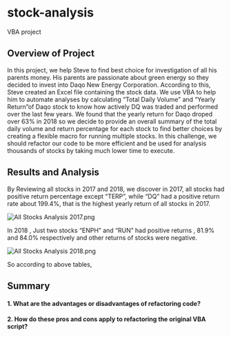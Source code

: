 # stock-analysis
VBA project
## Overview of Project

In this project, we help Steve to find best choice for investigation of all his parents money. His parents are passionate about green energy so they decided to invest into Daqo New Energy Corporation. According to this, Steve created an Excel file containing the stock data. We use VBA to help him to automate analyses by calculating “Total Daily Volume” and “Yearly Return”of Daqo stock to know how actively DQ was traded and performed over the last few years. We found that the yearly return for Daqo droped over 63% in 2018 so we decide to provide an overall summary of the total daily volume and return percentage for each stock to find better choices by creating a flexible macro for running multiple stocks. 
In this challenge, we should refactor our code to be more efficient and be used for analysis thousands of stocks by taking much lower time to execute.

## Results and Analysis

By Reviewing all stocks in 2017 and 2018, we discover in 2017, all stocks had positive return percentage except “TERP”, while  “DQ” had a positive return rate about 199.4%, that is the highest yearly return of all stocks in 2017. 

![All Stocks Analysis 2017.png](https://github.com/tjavaheripour/stock-analysis/blob/main/Resources/All%20Stocks%20Analysis%202017.PNG)

In 2018 , Just two stocks “ENPH” and “RUN” had positive returns  , 81.9% and 84.0% respectively and other returns of stocks were negative.

![All Stocks Analysis 2018.png](https://github.com/tjavaheripour/stock-analysis/blob/main/Resources/All%20Stocks%20Analysis%202018.PNG)

So according to above tables, 


## Summary



#### 1. What are the advantages or disadvantages of refactoring code?


#### 2. How do these pros and cons apply to refactoring the original VBA script?
